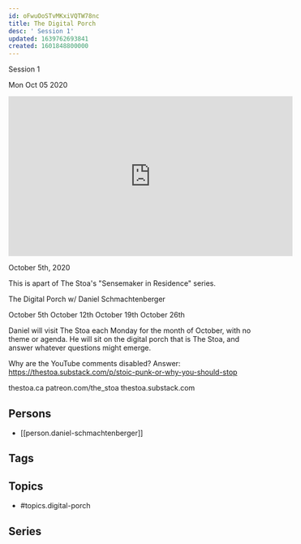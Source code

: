 ```yaml
---
id: oFwuOoSTvMKxiVQTW78nc
title: The Digital Porch
desc: ' Session 1'
updated: 1639762693841
created: 1601848800000
---
```



 Session 1

Mon Oct 05 2020

<iframe width="560" height="315" src="https://www.youtube.com/embed/VLGjzGbPxVI" title="The Digital Porch: Session 1 w/ Daniel Schmachtenberger" frameborder="0" allow="accelerometer; autoplay; clipboard-write; encrypted-media; gyroscope; picture-in-picture" allowfullscreen ></iframe>

October 5th, 2020

This is apart of The Stoa's "Sensemaker in Residence" series. 

The Digital Porch w/ Daniel Schmachtenberger

October 5th
October 12th
October 19th
October 26th

Daniel will visit The Stoa each Monday for the month of October, with no theme or agenda. He will sit on the digital porch that is The Stoa, and answer whatever questions might emerge. 

Why are the YouTube comments disabled? Answer: https://thestoa.substack.com/p/stoic-punk-or-why-you-should-stop

thestoa.ca
patreon.com/the_stoa
thestoa.substack.com

## Persons

- [[person.daniel-schmachtenberger]]

## Tags



## Topics

- #topics.digital-porch

## Series




